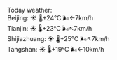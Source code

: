Today weather:  
Beijing: ☀️   🌡️+24°C 🌬️←7km/h  
Tianjin: ☀️   🌡️+23°C 🌬️↖7km/h  
Shijiazhuang: ☀️   🌡️+25°C 🌬️↖7km/h  
Tangshan: ☀️   🌡️+19°C 🌬️←10km/h  

